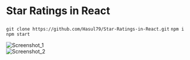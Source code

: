 # Star Ratings in React
### 
`git clone https://github.com/Hasul79/Star-Ratings-in-React.git`
`npm i`
`npm start`


![Screenshot_1](https://user-images.githubusercontent.com/95657084/212393652-8f26ba94-09b6-41cf-a305-50132f0f1f06.png)
<br />
![Screenshot_2](https://user-images.githubusercontent.com/95657084/212393703-a2d06587-1514-43e0-92b2-dbcdb0f910c4.png)
